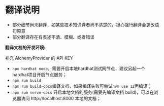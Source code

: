 翻译说明
==================
- 部分细节尚未翻译，如某些技术知识译者尚不清楚的，担心强行翻译会更改语句原意
- 部分翻译存在有表述不清、模糊、或者错误

**翻译文档的开发环境:**


补充 AlchemyProvider 的 API KEY

- `npx hardhat node`，需要开启本地hardhat测试网节点，建议另起一个hardhat项目开启节点服务；
- `npm run build`
- `npm run build-docs`编译文档，如果编译失败可尝试`nvm use 12`再编译；
- `npm run serve-docs` 开启本地文档的服务(需要先编译文档 build)，可以在浏览器访问 http://localhost:8000 本地的文档；



